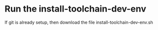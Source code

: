 # Run the install-toolchain-dev-env

If git is already setup, then download the file install-toolchain-dev-env.sh


